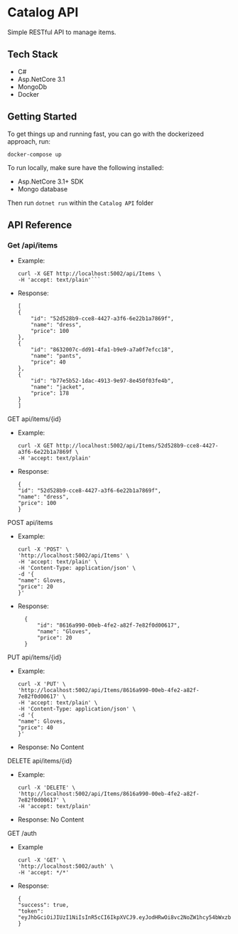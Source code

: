 # Catalog API

Simple RESTful API to manage items.

## Tech Stack

- C#
- Asp.NetCore 3.1
- MongoDb
- Docker

## Getting Started

To get things up and running fast, you can go with the dockerizeed approach, run:

`docker-compose up`

To run locally, make sure have the following installed:

- Asp.NetCore 3.1+ SDK
- Mongo database

Then run `dotnet run` within the `Catalog API` folder

## API Reference

### Get /api/items

- Example:
  ````
  curl -X GET http://localhost:5002/api/Items \
  -H 'accept: text/plain'```
  ````
- Response:
  ```
  [
  {
      "id": "52d528b9-cce8-4427-a3f6-6e22b1a7869f",
      "name": "dress",
      "price": 100
  },
  {
      "id": "8632007c-dd91-4fa1-b9e9-a7a0f7efcc18",
      "name": "pants",
      "price": 40
  },
  {
      "id": "b77e5b52-1dac-4913-9e97-8e450f03fe4b",
      "name": "jacket",
      "price": 178
  }
  ]
  ```

GET api/items/{id}

- Example:
  ```
  curl -X GET http://localhost:5002/api/Items/52d528b9-cce8-4427-a3f6-6e22b1a7869f \
  -H 'accept: text/plain'
  ```
- Response:
  ```
  {
  "id": "52d528b9-cce8-4427-a3f6-6e22b1a7869f",
  "name": "dress",
  "price": 100
  }
  ```

POST api/items

- Example:

  ```
  curl -X 'POST' \
  'http://localhost:5002/api/Items' \
  -H 'accept: text/plain' \
  -H 'Content-Type: application/json' \
  -d '{
  "name": Gloves,
  "price": 20
  }'
  ```

- Response:

  ```
    {
        "id": "8616a990-00eb-4fe2-a82f-7e82f0d00617",
        "name": "Gloves",
        "price": 20
    }
  ```

PUT api/items/{id}

- Example:

  ```
  curl -X 'PUT' \
  'http://localhost:5002/api/Items/8616a990-00eb-4fe2-a82f-7e82f0d00617' \
  -H 'accept: text/plain' \
  -H 'Content-Type: application/json' \
  -d '{
  "name": Gloves,
  "price": 40
  }'
  ```

- Response: No Content

DELETE api/items/{id}

- Example:

  ```
  curl -X 'DELETE' \
  'http://localhost:5002/api/Items/8616a990-00eb-4fe2-a82f-7e82f0d00617' \
  -H 'accept: text/plain'
  ```

- Response: No Content

GET /auth

- Example

  ```
  curl -X 'GET' \
  'http://localhost:5002/auth' \
  -H 'accept: */*'
  ```

- Response:
  ```
  {
  "success": true,
  "token": "eyJhbGciOiJIUzI1NiIsInR5cCI6IkpXVCJ9.eyJodHRwOi8vc2NoZW1hcy54bWxzb2FwLm9yZy93cy8yMDA1LzA1L2lkZW50aXR5L2NsYWltcy9uYW1lIjoiQ2F0YWxvZyBVc2VyIiwiaHR0cDovL3NjaGVtYXMueG1sc29hcC5vcmcvd3MvMjAwNS8wNS9pZGVudGl0eS9jbGFpbXMvZGF0ZW9mYmlydGgiOiI0LzE2LzIwMjEiLCJodHRwOi8vc2NoZW1hcy5taWNyb3NvZnQuY29tL3dzLzIwMDgvMDYvaWRlbnRpdHkvY2xhaW1zL3JvbGUiOiJOb3JtYWwgVXNlciIsIm5iZiI6MTYxODc5NzEwOCwiZXhwIjoxNjE4ODA0MzA4LCJpc3MiOiJDYXRhbG9nIGxvY2FsaG9zdCBBZG1pbiIsImF1ZCI6IkNhdGFsb2cgbG9jYWxob3N0IEFkbWluIn0.EEKGP_3YLAnqBYaB3UAvd0c2bx76VupYjRNlMzfK5Hw"
  }
  ```
